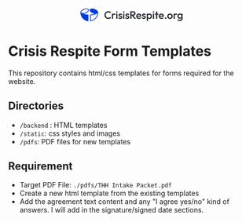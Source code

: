<div style="background-color:white; width: 210px;margin:auto;margin-bottom: 40px;">
  <img id="logo" src="./static/images/logo-crisis-respite.svg" alt="Crisis Respite">
</div>

# Crisis Respite Form Templates

This repository contains html/css templates for forms required for the website.

## Directories

- `/backend` : HTML templates
- `/static`: css styles and images
- `/pdfs`: PDF files for new templates

## Requirement
- Target PDF File: `./pdfs/THH Intake Packet.pdf`
- Create a new html template from the existing templates
- Add the agreement text content and any "I agree yes/no" kind of answers. I will add in the signature/signed date sections.
